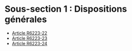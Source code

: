 # Sous-section 1 : Dispositions générales

* [Article R6223-22](./LEGIARTI000018523966.md)
* [Article R6223-23](./LEGIARTI000018523964.md)
* [Article R6223-24](./LEGIARTI000024719625.md)
